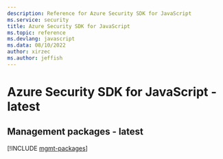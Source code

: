 ```yaml
---
description: Reference for Azure Security SDK for JavaScript
ms.service: security
title: Azure Security SDK for JavaScript
ms.topic: reference
ms.devlang: javascript
ms.data: 08/10/2022
author: xirzec
ms.author: jeffish
---
```

# Azure Security SDK for JavaScript - latest

## Management packages - latest
[!INCLUDE [mgmt-packages](security-mgmt-index.md)]